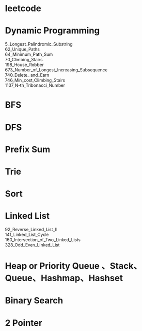 # leetcode

# Dynamic Programming
5_Longest_Palindromic_Substring  
62_Unique_Paths  
64_Minimum_Path_Sum  
70_Climbing_Stairs  
198_House_Robber  
673_Number_of_Longest_Increasing_Subsequence  
740_Delete_ and_Earn  
746_Min_cost_Climbing_Stairs  
1137_N-th_Tribonacci_Number  

# BFS

# DFS

# Prefix Sum

# Trie

# Sort

# Linked List
92_Reverse_Linked_List_II  
141_Linked_List_Cycle  
160_Intersection_of_Two_Linked_Lists  
328_Odd_Even_Linked_List  

# Heap or Priority Queue 、Stack、Queue、Hashmap、Hashset

# Binary Search

# 2 Pointer

